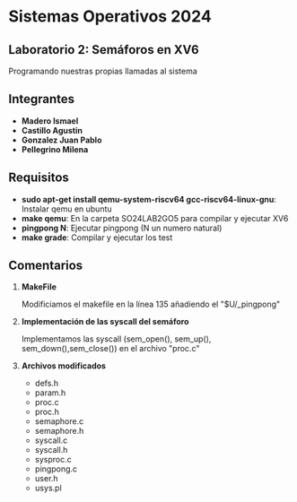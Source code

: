 # Sistemas Operativos 2024

## Laboratorio 2: Semáforos en XV6

Programando nuestras propias llamadas al sistema

## Integrantes

- **Madero Ismael**
- **Castillo Agustin**
- **Gonzalez Juan Pablo**
- **Pellegrino Milena**

## Requisitos

- **sudo apt-get install qemu-system-riscv64 gcc-riscv64-linux-gnu**: Instalar qemu en ubuntu
- **make qemu**: En la carpeta SO24LAB2GO5 para compilar y ejecutar XV6
- **pingpong N**: Ejecutar pingpong (N un numero natural)
- **make grade**: Compilar y ejecutar los test

## Comentarios

1. **MakeFile**

   Modificiamos el makefile en la línea 135 añadiendo el "$U/_pingpong\"
  
2. **Implementación de las syscall del semáforo**

   Implementamos las syscall (sem_open(), sem_up(), sem_down(),sem_close()) en el archivo "proc.c" 
   
3. **Archivos modificados**
    - defs.h
    - param.h
    - proc.c
    - proc.h
    - semaphore.c
    - semaphore.h
    - syscall.c
    - syscall.h
    - sysproc.c
    - pingpong.c
    - user.h
    - usys.pl
    
